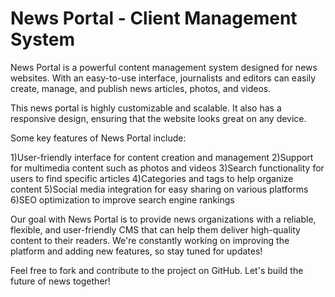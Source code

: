 # News Portal - Client Management System

News Portal is a powerful content management system designed for news websites. With an easy-to-use interface, journalists and editors can easily create, manage, and publish news articles, photos, and videos.

This news portal is highly customizable and scalable. It also has a responsive design, ensuring that the website looks great on any device.

Some key features of News Portal include:

1)User-friendly interface for content creation and management
2)Support for multimedia content such as photos and videos
3)Search functionality for users to find specific articles
4)Categories and tags to help organize content
5)Social media integration for easy sharing on various platforms
6)SEO optimization to improve search engine rankings

Our goal with News Portal is to provide news organizations with a reliable, flexible, and user-friendly CMS that can help them deliver high-quality content to their readers. We're constantly working on improving the platform and adding new features, so stay tuned for updates!

Feel free to fork and contribute to the project on GitHub. Let's build the future of news together!
